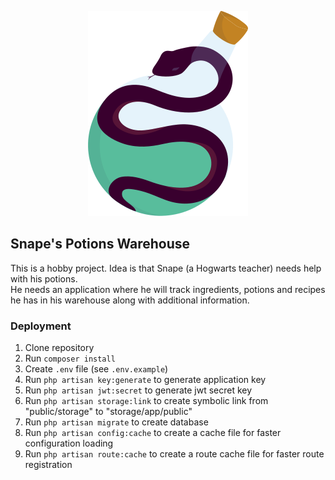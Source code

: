 <p align="center"><img src="./logo.png"></p>

## Snape's Potions Warehouse

This is a hobby project. Idea is that Snape (a Hogwarts teacher) needs help with his potions.  
He needs an application where he will track ingredients, potions and recipes he has in his warehouse along
with additional information.

### Deployment

1. Clone repository
2. Run `composer install`
3. Create `.env` file (see `.env.example`)
4. Run `php artisan key:generate` to generate application key
5. Run `php artisan jwt:secret` to generate jwt secret key
6. Run `php artisan storage:link` to create symbolic link from "public/storage" to "storage/app/public"
7. Run `php artisan migrate` to create database
8. Run `php artisan config:cache` to create a cache file for faster configuration loading
9. Run `php artisan route:cache` to create a route cache file for faster route registration
